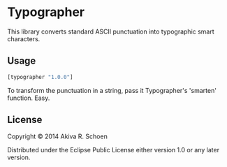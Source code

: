 # Typographer

This library converts standard ASCII punctuation into typographic smart characters. 

## Usage

```clojure
[typographer "1.0.0"]
```

To transform the punctuation in a string, pass it Typographer's 'smarten' function. Easy.

## License

Copyright © 2014 Akiva R. Schoen

Distributed under the Eclipse Public License either version 1.0 or any later version.
